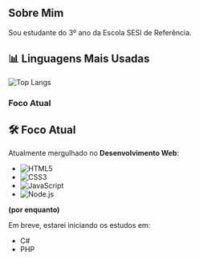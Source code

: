 ## Sobre Mim

Sou estudante do 3º ano da Escola SESI de Referência.


## 📊 Linguagens Mais Usadas

![Top Langs](https://github-readme-stats.vercel.app/api/top-langs/?username=Braian-de-Liz&theme=github_dark&layout=compact&hide_border=true)

### Foco Atual


## 🛠 Foco Atual
Atualmente mergulhado no **Desenvolvimento Web**:

- ![HTML5](https://img.shields.io/badge/-HTML5-E34F26?logo=html5&logoColor=white)
- ![CSS3](https://img.shields.io/badge/-CSS3-1572B6?logo=css3&logoColor=white)
- ![JavaScript](https://img.shields.io/badge/-JavaScript-F7DF1E?logo=javascript&logoColor=black)
- ![Node.js](https://img.shields.io/badge/-Node.js-339933?logo=node.js&logoColor=white)

**(por enquanto)**

Em breve, estarei iniciando os estudos em:

- C#  
- PHP
